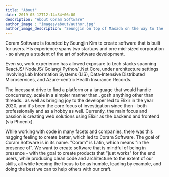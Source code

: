 ```yaml
---
title: "About"
date: 2019-05-12T12:14:34+06:00
description: "About Coram Software"
author_image : "images/about/author.jpg"
author_image_description: "Seungjin on top of Masada on the way to the Dead Sea, Israel"
---
```


Coram Software is founded by Seungjin Kim to create software that is built for users. His experience spans two startups and one mid-sized corporation - so always a student of the art of software development.

Even so, work experience has allowed exposure to tech stacks spanning ReactJS/ NodeJS/ Golang/ Python/ .Net Core, under architecture settings involving Lab Information Systems (LIS), Data-Intensive Distributed Microservices, and Azure-centric Health Insurance Records.

The incessant drive to find a platform or a language that would handle concurrency, scale in a simpler manner than.. gosh anything other than threads.. as well as bringing joy to the developer led to Elixir in the year 2020, and it's been the core focus of investigation since then - both professionally and as a hobby as well. Currently, the main focus and passion is creating web solutions using Elixir as the backend and frontend (via Phoenix).

While working with code in many facets and companies, there was this nagging feeling to create better, which led to Coram Software. The goal of Coram Software is in its name. "Coram" is Latin, which means "in the presence of". We want to create software that is mindful of being in presence - with the goal to create products that "just works" for the end users, while producing clean code and architecture to the extent of our skills, all while keeping the focus to be as humble, leading by example, and doing the best we can to help others with our craft.
